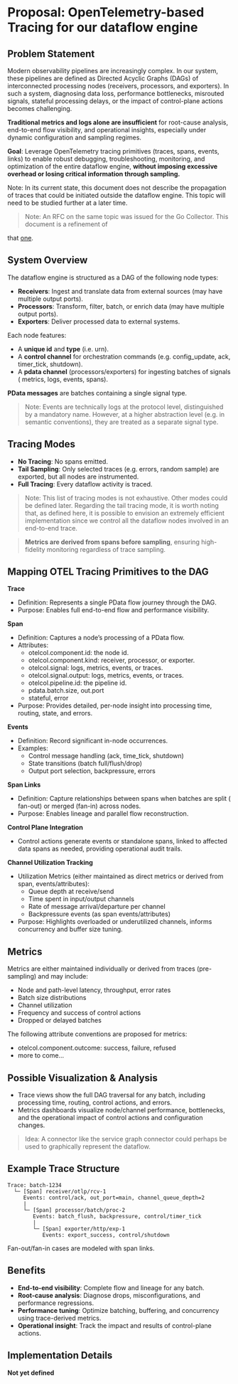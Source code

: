 # Proposal: OpenTelemetry-based Tracing for our dataflow engine

## Problem Statement

Modern observability pipelines are increasingly complex. In our system, these
pipelines are defined as Directed Acyclic Graphs (DAGs) of interconnected
processing nodes (receivers, processors, and exporters). In such a system,
diagnosing data loss, performance bottlenecks, misrouted signals, stateful
processing delays, or the impact of control-plane actions becomes challenging.

**Traditional metrics and logs alone are insufficient** for root-cause analysis,
end-to-end flow visibility, and operational insights, especially under dynamic
configuration and sampling regimes.

**Goal**:
Leverage OpenTelemetry tracing primitives (traces, spans, events, links)
to enable robust debugging, troubleshooting, monitoring, and optimization of the
entire dataflow engine, **without imposing excessive overhead or losing critical
information through sampling.**

Note: In its current state, this document does not describe the propagation of
traces that could be initiated outside the dataflow engine. This topic will need
to be studied further at a later time.

> Note: An RFC on the same topic was issued for the Go Collector. This document
> is a refinement of
>
that [one](https://github.com/open-telemetry/opentelemetry-collector/blob/main/docs/rfcs/component-universal-telemetry.md).

## System Overview

The dataflow engine is structured as a DAG of the following node types:

- **Receivers**: Ingest and translate data from external sources (may have
  multiple output ports).
- **Processors**: Transform, filter, batch, or enrich data (may have multiple
  output ports).
- **Exporters**: Deliver processed data to external systems.

Each node features:

- A **unique id** and **type** (i.e. urn).
- A **control channel** for orchestration commands (e.g. config_update, ack,
  timer_tick, shutdown).
- A **pdata channel** (processors/exporters) for ingesting batches of signals (
  metrics, logs, events, spans).

**PData messages** are batches containing a single signal type.

> Note: Events are technically logs at the protocol level, distinguished by a
> mandatory name. However, at a higher abstraction level (e.g. in semantic
> conventions), they are treated as a separate signal type.

## Tracing Modes

- **No Tracing**: No spans emitted.
- **Tail Sampling**: Only selected traces (e.g. errors, random sample) are
  exported, but all nodes are instrumented.
- **Full Tracing**: Every dataflow activity is traced.

> Note: This list of tracing modes is not exhaustive. Other modes could be
> defined later. Regarding the tail tracing mode, it is worth noting that, as
> defined here, it is possible to envision an extremely efficient implementation
> since we control all the dataflow nodes involved in an end-to-end trace.

> **Metrics are derived from spans before sampling**, ensuring high-fidelity
> monitoring regardless of trace sampling.

## Mapping OTEL Tracing Primitives to the DAG

**Trace**

- Definition: Represents a single PData flow journey through the DAG.
- Purpose: Enables full end-to-end flow and performance visibility.

**Span**

- Definition: Captures a node’s processing of a PData flow.
- Attributes:
    - otelcol.component.id: the node id.
    - otelcol.component.kind: receiver, processor, or exporter.
    - otelcol.signal: logs, metrics, events, or traces.
    - otelcol.signal.output: logs, metrics, events, or traces.
    - otelcol.pipeline.id: the pipeline id.
    - pdata.batch.size, out.port
    - stateful, error
- Purpose: Provides detailed, per-node insight into processing time, routing,
  state, and errors.

**Events**

- Definition: Record significant in-node occurrences.
- Examples:
    - Control message handling (ack, time_tick, shutdown)
    - State transitions (batch full/flush/drop)
    - Output port selection, backpressure, errors

**Span Links**

- Definition: Capture relationships between spans when batches are split (
  fan-out) or merged (fan-in) across nodes.
- Purpose: Enables lineage and parallel flow reconstruction.

**Control Plane Integration**

- Control actions generate events or standalone spans, linked to affected
  data spans as needed, providing operational audit trails.

**Channel Utilization Tracking**

- Utilization Metrics (either maintained as direct metrics or derived from span,
  events/attributes):
    - Queue depth at receive/send
    - Time spent in input/output channels
    - Rate of message arrival/departure per channel
    - Backpressure events (as span events/attributes)
- Purpose: Highlights overloaded or underutilized channels, informs
  concurrency and buffer size tuning.

## Metrics

Metrics are either maintained individually or derived from traces (pre-sampling)
and may include:

- Node and path-level latency, throughput, error rates
- Batch size distributions
- Channel utilization
- Frequency and success of control actions
- Dropped or delayed batches

The following attribute conventions are proposed for metrics:

- otelcol.component.outcome: success, failure, refused
- more to come...

## Possible Visualization & Analysis

- Trace views show the full DAG traversal for any batch, including processing
  time, routing, control actions, and errors.
- Metrics dashboards visualize node/channel performance, bottlenecks, and the
  operational impact of control actions and configuration changes.

> Idea: A connector like the service graph connector could perhaps be used to
> graphically represent the dataflow.

## Example Trace Structure

```
Trace: batch-1234
  └─ [Span] receiver/otlp/rcv-1
     Events: control/ack, out_port=main, channel_queue_depth=2
     |
     └─ [Span] processor/batch/proc-2
        Events: batch_flush, backpressure, control/timer_tick
        |
        └─ [Span] exporter/http/exp-1
           Events: export_success, control/shutdown
```

Fan-out/fan-in cases are modeled with span links.

## Benefits

- **End-to-end visibility**: Complete flow and lineage for any batch.
- **Root-cause analysis**: Diagnose drops, misconfigurations, and performance
  regressions.
- **Performance tuning**: Optimize batching, buffering, and concurrency using
  trace-derived metrics.
- **Operational insight**: Track the impact and results of control-plane
  actions.

## Implementation Details

**Not yet defined**